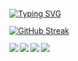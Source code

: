 [![Typing SVG](https://readme-typing-svg.demolab.com?font=Fira+Code&weight=35&size=45&duration=4000&pause=500&color=5A9C75&center=true&vCenter=true&width=480&lines=Hazem+KATAIE;CE+%7C+Web+Developer)](https://git.io/typing-svg)

[![GitHub Streak](https://streak-stats.demolab.com?user=hazemkataie&theme=merko&date_format=j%20M%5B%20Y%5D)](https://git.io/streak-stats)

<img align="left" src="https://img.shields.io/badge/javascript-%23323330.svg?style=for-the-badge&logo=javascript&logoColor=%23F7DF1E"/>
<img align="left" src="https://img.shields.io/badge/html5-%23E34F26.svg?style=for-the-badge&logo=html5&logoColor=white"/>
<img align="left" src="https://img.shields.io/badge/css3-%231572B6.svg?style=for-the-badge&logo=css3&logoColor=white"/>
<img align="left" src="https://img.shields.io/badge/bootstrap-%23563D7C.svg?style=for-the-badge&logo=bootstrap&logoColor=white"/>
